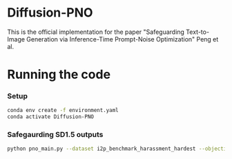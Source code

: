 # Diffusion-PNO
This is the official implementation for the paper "Safeguarding Text-to-Image Generation via Inference-Time Prompt-Noise Optimization" Peng et al.

# Running the code
### Setup
```bash
conda env create -f environment.yaml
conda activate Diffusion-PNO
```

### Safegaurding SD1.5 outputs
```bash
python pno_main.py --dataset i2p_benchmark_harassment_hardest --objective Q16 --output_path ./output_folder
```
